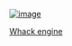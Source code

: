 [![image](https://github.com/user-attachments/assets/fc10df29-ac3d-4ed7-ac79-065e3dd04713)](https://github.com/whackengine)

[Whack engine](https://github.com/whackengine)
